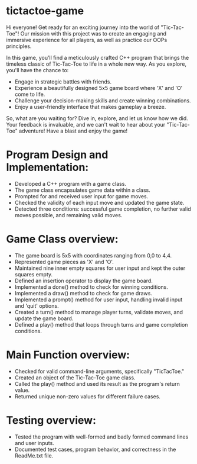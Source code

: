 # tictactoe-game

Hi everyone! Get ready for an exciting journey into the world of "Tic-Tac-Toe"! Our mission with this project was to create an engaging and immersive experience for all players, as well as practice our OOPs principles.

In this game, you'll find a meticulously crafted C++ program that brings the timeless classic of Tic-Tac-Toe to life in a whole new way. As you explore, you'll have the chance to:
- Engage in strategic battles with friends.
- Experience a beautifully designed 5x5 game board where 'X' and 'O' come to life.
- Challenge your decision-making skills and create winning combinations.
- Enjoy a user-friendly interface that makes gameplay a breeze.

So, what are you waiting for? Dive in, explore, and let us know how we did. Your feedback is invaluable, and we can't wait to hear about your "Tic-Tac-Toe" adventure! Have a blast and enjoy the game!

# Program Design and Implementation:
- Developed a C++ program with a game class.
- The game class encapsulates game data within a class.
- Prompted for and received user input for game moves.
- Checked the validity of each input move and updated the game state.
- Detected three conditions: successful game completion, no further valid moves possible, and remaining valid moves.

# Game Class overview:
- The game board is 5x5 with coordinates ranging from 0,0 to 4,4.
- Represented game pieces as 'X' and 'O'.
- Maintained nine inner empty squares for user input and kept the outer squares empty.
- Defined an insertion operator to display the game board.
- Implemented a done() method to check for winning conditions.
- Implemented a draw() method to check for game draws.
- Implemented a prompt() method for user input, handling invalid input and 'quit' options.
- Created a turn() method to manage player turns, validate moves, and update the game board.
- Defined a play() method that loops through turns and game completion conditions.

# Main Function overview:
- Checked for valid command-line arguments, specifically "TicTacToe."
- Created an object of the Tic-Tac-Toe game class.
- Called the play() method and used its result as the program's return value.
- Returned unique non-zero values for different failure cases.

# Testing overview:
- Tested the program with well-formed and badly formed command lines and user inputs.
- Documented test cases, program behavior, and correctness in the ReadMe.txt file.
